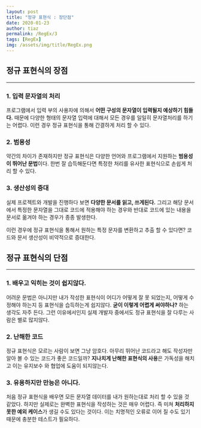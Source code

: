 ```yaml
---
layout: post
title: "정규 표현식 : 장단점"
date: 2020-01-23
author: tiaz
permalink: /RegEx/3
tags: [RegEx]
img: /assets/img/title/RegEx.png
---
```

## 정규 표현식의 장점
---
### 1. 입력 문자열의 처리
프로그램에서 입력 부의 사용자에 의해서 **어떤 구성의 문자열이 입력될지 예상하기 힘들다.**
때문에 다양한 형태의 문자열 입력에 대해서 모든 경우를 일일히 문자열처리를 하기는 어렵다.
이런 경우 정규 표현식을 통해 간결하게 처리 할 수 있다.
<br/>

### 2. 범용성
약간의 차이가 존재하지만 정규 표현식은 다양한 언어와 프로그램에서 지원하는 **범용성이 뛰어난 문법**이다.
한번 잘 습득해둔다면 특정한 처리를 유사한 표현식으로 손쉽게 처리 할 수 있다.
<br/>

### 3. 생산성의 증대
실제 프로젝트와 개발을 진행하다 보면 **다양한 문서를 읽고, 쓰게된다.**
그리고 해당 문서에서 특정한 문자열을 그대로 코드에 적용해야 하는 경우와
반대로 코드에 있는 내용을 문서로 옮겨야 하는 경우가 종종 발생한다.

이런 경우에 정규 표현식을 통해서 원하는 특정 문자를 변환하고 추출 할 수 있다면?
코드와 문서 생산성이 비약적으로 증대한다.
<br/>

## 정규 표현식의 단점
---
### 1. 배우고 익히는 것이 쉽지않다.

어려운 문법은 아니지만 내가 작성한 표현식이 어디가 어떻게 잘 못 되었는지,
어떻게 수정해야 하는지 등 표현식을 습득하는게 쉽지않다. **굳이 이렇게 어렵게 써야하나?** 하는 생각도 자주 든다.
그런 이유에서인지 실제 개발자 중에서도 정규 표현식을 잘 다루는 사람은 별로 많지않다.
<br/>

### 2. 난해한 코드

정규 표현식은 모르는 사람이 보면 그냥 암호다. 아무리 뛰어난 코드라고 해도 
작성자만 알아 볼 수 있는 코드가 좋은 코드일까? 
**지나치게 난해한 표현식의 사용**은 가독성을 해치고 이는 유지보수 와 협업에 도움이 되지않는다.
<br/>

### 3. 유용하지만 만능은 아니다.
처음 정규 표현식을 배우면 모든 문자열 데이터를 내가 원하는대로 처리 할 수 있을 것 같았다.
하지만 실제로는 완벽한 표현식을 작성하는 것은 매우 어렵다. 즉 미쳐 **처리하지 못한 예외 케이스**가
생길 수도 있다는 것이다. 이는 치명적인 오류로 이어 질 수도 있기 때문에 충분한 테스트가 필요하다.
<br/>